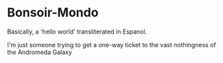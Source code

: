 # Bonsoir-Mondo
Basically, a 'hello world' transliterated in Espanol.


I'm just someone trying to get a one-way ticket to the vast nothingness of the Andromeda Galaxy 

